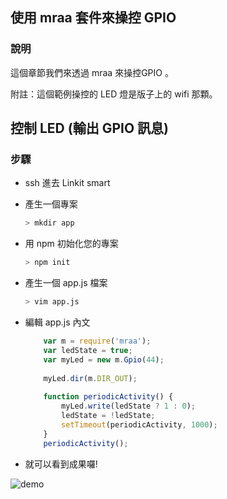 ## 使用 mraa 套件來操控 GPIO 

### 說明

這個章節我們來透過 mraa 來操控GPIO 。

附註：這個範例操控的 LED 燈是版子上的 wifi 那顆。

## 控制 LED (輸出 GPIO 訊息)

### 步驟
* ssh 進去 Linkit smart
* 產生一個專案

    ``` bash
    > mkdir app
    ```

* 用 npm 初始化您的專案
    
    ``` bash
    > npm init
    ```
    
* 產生一個 app.js 檔案
    
    ``` bash 
    > vim app.js
    ```
    
* 編輯 app.js 內文
    
    ``` js
        var m = require('mraa');                                         
        var ledState = true;   
        var myLed = new m.Gpio(44);
        
        myLed.dir(m.DIR_OUT);                         
                                              
        function periodicActivity() {
            myLed.write(ledState ? 1 : 0);
            ledState = !ledState;        
            setTimeout(periodicActivity, 1000);
        }                                         
        periodicActivity(); 
    ```
    
* 就可以看到成果囉!

![demo](http://iamblue.gitbooks.io/linkit-smart-nodejs/content/images/blink.gif)

        

    